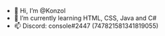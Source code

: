- 👋 Hi, I’m @Konzol
- 🌱 I’m currently learning HTML, CSS, Java and C#
- 📫 Discord: console#2447 (747821581341819055)

<!---
Konzol/Konzol is a ✨ special ✨ repository because its `README.md` (this file) appears on your GitHub profile.
You can click the Preview link to take a look at your changes.
--->
